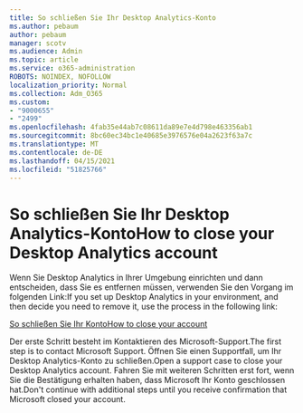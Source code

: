 ```yaml
---
title: So schließen Sie Ihr Desktop Analytics-Konto
ms.author: pebaum
author: pebaum
manager: scotv
ms.audience: Admin
ms.topic: article
ms.service: o365-administration
ROBOTS: NOINDEX, NOFOLLOW
localization_priority: Normal
ms.collection: Adm_O365
ms.custom:
- "9000655"
- "2499"
ms.openlocfilehash: 4fab35e44ab7c08611da89e7e4d798e463356ab1
ms.sourcegitcommit: 8bc60ec34bc1e40685e3976576e04a2623f63a7c
ms.translationtype: MT
ms.contentlocale: de-DE
ms.lasthandoff: 04/15/2021
ms.locfileid: "51825766"
---
```

# <a name="how-to-close-your-desktop-analytics-account"></a><span data-ttu-id="f1110-102">So schließen Sie Ihr Desktop Analytics-Konto</span><span class="sxs-lookup"><span data-stu-id="f1110-102">How to close your Desktop Analytics account</span></span>

<span data-ttu-id="f1110-103">Wenn Sie Desktop Analytics in Ihrer Umgebung einrichten und dann entscheiden, dass Sie es entfernen müssen, verwenden Sie den Vorgang im folgenden Link:</span><span class="sxs-lookup"><span data-stu-id="f1110-103">If you set up Desktop Analytics in your environment, and then decide you need to remove it, use the process in the following link:</span></span>

[<span data-ttu-id="f1110-104">So schließen Sie Ihr Konto</span><span class="sxs-lookup"><span data-stu-id="f1110-104">How to close your account</span></span>](https://docs.microsoft.com/configmgr/desktop-analytics/account-close)

<span data-ttu-id="f1110-105">Der erste Schritt besteht im Kontaktieren des Microsoft-Support.</span><span class="sxs-lookup"><span data-stu-id="f1110-105">The first step is to contact Microsoft Support.</span></span> <span data-ttu-id="f1110-106">Öffnen Sie einen Supportfall, um Ihr Desktop Analytics-Konto zu schließen.</span><span class="sxs-lookup"><span data-stu-id="f1110-106">Open a support case to close your Desktop Analytics account.</span></span> <span data-ttu-id="f1110-107">Fahren Sie mit weiteren Schritten erst fort, wenn Sie die Bestätigung erhalten haben, dass Microsoft Ihr Konto geschlossen hat.</span><span class="sxs-lookup"><span data-stu-id="f1110-107">Don't continue with additional steps until you receive confirmation that Microsoft closed your account.</span></span>